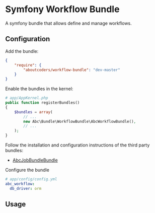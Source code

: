 Symfony Workflow Bundle
==========================

A symfony bundle that allows define and manage workflows.

## Configuration

Add the bundle:

``` json
{
    "require": {
        "aboutcoders/workflow-bundle": "dev-master"
    }
}
```

Enable the bundles in the kernel:

``` php
# app/AppKernel.php
public function registerBundles()
{
    $bundles = array(
        // ...
        new Abc\Bundle\WorkflowBundle\AbcWorkflowBundle(),
        // ...
    );
}
```

Follow the installation and configuration instructions of the third party bundles:

* [AbcJobBundleBundle](https://bitbucket.org/hasc/job-bundle)

Configure the bundle

``` yaml
# app/config/config.yml
abc_workflow:
  db_driver: orm
```

## Usage
